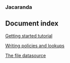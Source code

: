 ### Jacaranda ###


## Document index ##

[Getting started tutorial](./getting_started.md)

[Writing policies and lookups](./policy.md)

[The file datasource](./datasource/file.md)



